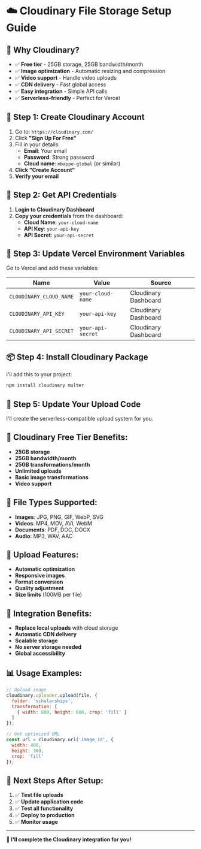 # ☁️ Cloudinary File Storage Setup Guide

## 🎯 **Why Cloudinary?**

- ✅ **Free tier** - 25GB storage, 25GB bandwidth/month
- ✅ **Image optimization** - Automatic resizing and compression
- ✅ **Video support** - Handle video uploads
- ✅ **CDN delivery** - Fast global access
- ✅ **Easy integration** - Simple API calls
- ✅ **Serverless-friendly** - Perfect for Vercel

## 🚀 **Step 1: Create Cloudinary Account**

1. Go to: `https://cloudinary.com/`
2. Click **"Sign Up For Free"**
3. Fill in your details:
   - **Email**: Your email
   - **Password**: Strong password
   - **Cloud name**: `mbappe-global` (or similar)
4. **Click "Create Account"**
5. **Verify your email**

## 🔑 **Step 2: Get API Credentials**

1. **Login to Cloudinary Dashboard**
2. **Copy your credentials** from the dashboard:
   - **Cloud Name**: `your-cloud-name`
   - **API Key**: `your-api-key`
   - **API Secret**: `your-api-secret`

## 📝 **Step 3: Update Vercel Environment Variables**

Go to Vercel and add these variables:

| **Name** | **Value** | **Source** |
|----------|-----------|------------|
| `CLOUDINARY_CLOUD_NAME` | `your-cloud-name` | Cloudinary Dashboard |
| `CLOUDINARY_API_KEY` | `your-api-key` | Cloudinary Dashboard |
| `CLOUDINARY_API_SECRET` | `your-api-secret` | Cloudinary Dashboard |

## 📦 **Step 4: Install Cloudinary Package**

I'll add this to your project:

```bash
npm install cloudinary multer
```

## 🔧 **Step 5: Update Your Upload Code**

I'll create the serverless-compatible upload system for you.

## 🎉 **Cloudinary Free Tier Benefits:**

- **25GB storage**
- **25GB bandwidth/month**
- **25GB transformations/month**
- **Unlimited uploads**
- **Basic image transformations**
- **Video support**

## 📁 **File Types Supported:**

- **Images**: JPG, PNG, GIF, WebP, SVG
- **Videos**: MP4, MOV, AVI, WebM
- **Documents**: PDF, DOC, DOCX
- **Audio**: MP3, WAV, AAC

## 🚀 **Upload Features:**

- **Automatic optimization**
- **Responsive images**
- **Format conversion**
- **Quality adjustment**
- **Size limits** (100MB per file)

## 🔄 **Integration Benefits:**

- **Replace local uploads** with cloud storage
- **Automatic CDN delivery**
- **Scalable storage**
- **No server storage needed**
- **Global accessibility**

## 📊 **Usage Examples:**

```javascript
// Upload image
cloudinary.uploader.upload(file, {
  folder: 'scholarships',
  transformation: [
    { width: 800, height: 600, crop: 'fill' }
  ]
});

// Get optimized URL
const url = cloudinary.url('image_id', {
  width: 400,
  height: 300,
  crop: 'fill'
});
```

## 🎯 **Next Steps After Setup:**

1. ✅ **Test file uploads**
2. ✅ **Update application code**
3. ✅ **Test all functionality**
4. ✅ **Deploy to production**
5. ✅ **Monitor usage**

---

**🎯 I'll complete the Cloudinary integration for you!**
